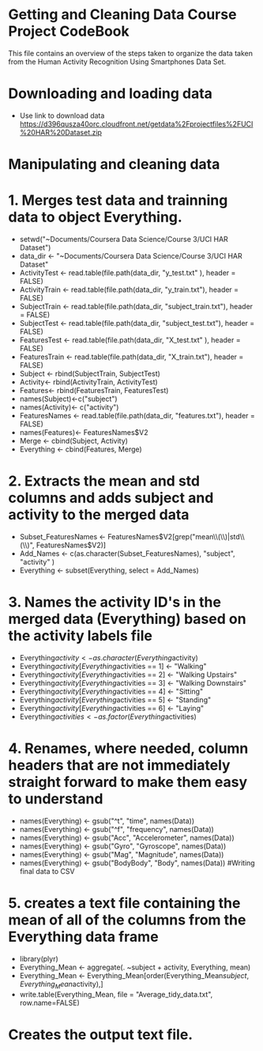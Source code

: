 # Getting and Cleaning Data Course Project CodeBook
This file contains an overview of the steps taken to organize the data taken from the Human Activity Recognition
Using Smartphones Data Set.

# Downloading and loading data

- Use link to download data https://d396qusza40orc.cloudfront.net/getdata%2Fprojectfiles%2FUCI%20HAR%20Dataset.zip


# Manipulating and cleaning data
# 1. Merges test data and trainning data to object Everything.

- setwd("~Documents/Coursera Data Science/Course 3/UCI HAR Dataset")
- data_dir <- "~Documents/Coursera Data Science/Course 3/UCI HAR Dataset"
- ActivityTest  <- read.table(file.path(data_dir, "y_test.txt" ), header = FALSE)
- ActivityTrain <- read.table(file.path(data_dir, "y_train.txt"), header = FALSE)
- SubjectTrain <- read.table(file.path(data_dir, "subject_train.txt"), header = FALSE)
- SubjectTest  <- read.table(file.path(data_dir, "subject_test.txt"), header = FALSE)
- FeaturesTest  <- read.table(file.path(data_dir, "X_test.txt" ), header = FALSE)
- FeaturesTrain <- read.table(file.path(data_dir, "X_train.txt"), header = FALSE)
- Subject <- rbind(SubjectTrain, SubjectTest)
- Activity<- rbind(ActivityTrain, ActivityTest)
- Features<- rbind(FeaturesTrain, FeaturesTest)
- names(Subject)<-c("subject")
- names(Activity)<- c("activity")
- FeaturesNames <- read.table(file.path(data_dir, "features.txt"), header = FALSE)
- names(Features)<- FeaturesNames$V2
- Merge <- cbind(Subject, Activity)
- Everything <- cbind(Features, Merge)

# 2. Extracts the mean and std columns and adds subject and activity to the merged data

- Subset_FeaturesNames <- FeaturesNames$V2[grep("mean\\(\\)|std\\(\\)", FeaturesNames$V2)]
- Add_Names <- c(as.character(Subset_FeaturesNames), "subject", "activity" )
- Everything <- subset(Everything, select = Add_Names)

# 3. Names the activity ID's in the merged data (Everything) based on the activity labels file

- Everything$activity <- as.character(Everything$activity)
- Everything$activity[Everything$activities == 1] <- "Walking"
- Everything$activity[Everything$activities == 2] <- "Walking Upstairs"
- Everything$activity[Everything$activities == 3] <- "Walking Downstairs"
- Everything$activity[Everything$activities == 4] <- "Sitting"
- Everything$activity[Everything$activities == 5] <- "Standing"
- Everything$activity[Everything$activities == 6] <- "Laying"
- Everything$activities <- as.factor(Everything$activities)

# 4. Renames, where needed, column headers that are not immediately straight forward to make them easy to understand

- names(Everything) <- gsub("^t", "time", names(Data))
- names(Everything) <- gsub("^f", "frequency", names(Data))
- names(Everything) <- gsub("Acc", "Accelerometer", names(Data))
- names(Everything) <- gsub("Gyro", "Gyroscope", names(Data))
- names(Everything) <- gsub("Mag", "Magnitude", names(Data))
- names(Everything) <- gsub("BodyBody", "Body", names(Data))
#Writing final data to CSV

# 5. creates a text file containing the mean of all of the columns from the Everything data frame

- library(plyr)
- Everything_Mean <- aggregate(. ~subject + activity, Everything, mean)
- Everything_Mean <- Everything_Mean[order(Everything_Mean$subject, Everything_Mean$activity),]
- write.table(Everything_Mean, file = "Average_tidy_data.txt", row.name=FALSE)

# Creates the output text file.
